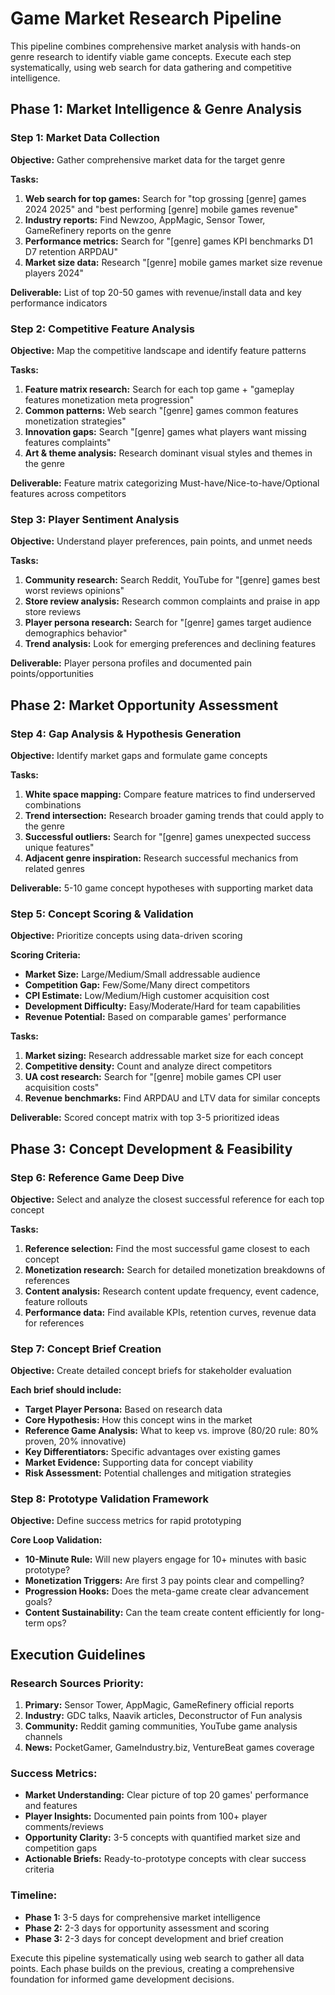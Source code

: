 # Game Market Research Pipeline

This pipeline combines comprehensive market analysis with hands-on genre research to identify viable game concepts. Execute each step systematically, using web search for data gathering and competitive intelligence.

## Phase 1: Market Intelligence & Genre Analysis

### Step 1: Market Data Collection
**Objective:** Gather comprehensive market data for the target genre

**Tasks:**
1. **Web search for top games:** Search for "top grossing [genre] games 2024 2025" and "best performing [genre] mobile games revenue"
2. **Industry reports:** Find Newzoo, AppMagic, Sensor Tower, GameRefinery reports on the genre
3. **Performance metrics:** Search for "[genre] games KPI benchmarks D1 D7 retention ARPDAU"
4. **Market size data:** Research "[genre] mobile games market size revenue players 2024"

**Deliverable:** List of top 20-50 games with revenue/install data and key performance indicators

### Step 2: Competitive Feature Analysis
**Objective:** Map the competitive landscape and identify feature patterns

**Tasks:**
1. **Feature matrix research:** Search for each top game + "gameplay features monetization meta progression"
2. **Common patterns:** Web search "[genre] games common features monetization strategies"
3. **Innovation gaps:** Search "[genre] games what players want missing features complaints"
4. **Art & theme analysis:** Research dominant visual styles and themes in the genre

**Deliverable:** Feature matrix categorizing Must-have/Nice-to-have/Optional features across competitors

### Step 3: Player Sentiment Analysis  
**Objective:** Understand player preferences, pain points, and unmet needs

**Tasks:**
1. **Community research:** Search Reddit, YouTube for "[genre] games best worst reviews opinions"
2. **Store review analysis:** Research common complaints and praise in app store reviews
3. **Player persona research:** Search for "[genre] games target audience demographics behavior"
4. **Trend analysis:** Look for emerging preferences and declining features

**Deliverable:** Player persona profiles and documented pain points/opportunities

## Phase 2: Market Opportunity Assessment

### Step 4: Gap Analysis & Hypothesis Generation
**Objective:** Identify market gaps and formulate game concepts

**Tasks:**
1. **White space mapping:** Compare feature matrices to find underserved combinations
2. **Trend intersection:** Research broader gaming trends that could apply to the genre  
3. **Successful outliers:** Search for "[genre] games unexpected success unique features"
4. **Adjacent genre inspiration:** Research successful mechanics from related genres

**Deliverable:** 5-10 game concept hypotheses with supporting market data

### Step 5: Concept Scoring & Validation
**Objective:** Prioritize concepts using data-driven scoring

**Scoring Criteria:**
- **Market Size:** Large/Medium/Small addressable audience
- **Competition Gap:** Few/Some/Many direct competitors  
- **CPI Estimate:** Low/Medium/High customer acquisition cost
- **Development Difficulty:** Easy/Moderate/Hard for team capabilities
- **Revenue Potential:** Based on comparable games' performance

**Tasks:**
1. **Market sizing:** Research addressable market size for each concept
2. **Competitive density:** Count and analyze direct competitors
3. **UA cost research:** Search for "[genre] mobile games CPI user acquisition costs"
4. **Revenue benchmarks:** Find ARPDAU and LTV data for similar concepts

**Deliverable:** Scored concept matrix with top 3-5 prioritized ideas

## Phase 3: Concept Development & Feasibility

### Step 6: Reference Game Deep Dive
**Objective:** Select and analyze the closest successful reference for each top concept

**Tasks:**
1. **Reference selection:** Find the most successful game closest to each concept
2. **Monetization research:** Search for detailed monetization breakdowns of references
3. **Content analysis:** Research content update frequency, event cadence, feature rollouts
4. **Performance data:** Find available KPIs, retention curves, revenue data for references

### Step 7: Concept Brief Creation
**Objective:** Create detailed concept briefs for stakeholder evaluation

**Each brief should include:**
- **Target Player Persona:** Based on research data
- **Core Hypothesis:** How this concept wins in the market
- **Reference Game Analysis:** What to keep vs. improve (80/20 rule: 80% proven, 20% innovative)
- **Key Differentiators:** Specific advantages over existing games
- **Market Evidence:** Supporting data for concept viability
- **Risk Assessment:** Potential challenges and mitigation strategies

### Step 8: Prototype Validation Framework
**Objective:** Define success metrics for rapid prototyping

**Core Loop Validation:**
- **10-Minute Rule:** Will new players engage for 10+ minutes with basic prototype?
- **Monetization Triggers:** Are first 3 pay points clear and compelling?
- **Progression Hooks:** Does the meta-game create clear advancement goals?
- **Content Sustainability:** Can the team create content efficiently for long-term ops?

## Execution Guidelines

### Research Sources Priority:
1. **Primary:** Sensor Tower, AppMagic, GameRefinery official reports
2. **Industry:** GDC talks, Naavik articles, Deconstructor of Fun analysis  
3. **Community:** Reddit gaming communities, YouTube game analysis channels
4. **News:** PocketGamer, GameIndustry.biz, VentureBeat games coverage

### Success Metrics:
- **Market Understanding:** Clear picture of top 20 games' performance and features
- **Player Insights:** Documented pain points from 100+ player comments/reviews
- **Opportunity Clarity:** 3-5 concepts with quantified market size and competition gaps
- **Actionable Briefs:** Ready-to-prototype concepts with clear success criteria

### Timeline:
- **Phase 1:** 3-5 days for comprehensive market intelligence
- **Phase 2:** 2-3 days for opportunity assessment and scoring  
- **Phase 3:** 2-3 days for concept development and brief creation

Execute this pipeline systematically using web search to gather all data points. Each phase builds on the previous, creating a comprehensive foundation for informed game development decisions.
